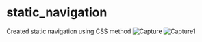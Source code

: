 # static_navigation
Created static navigation using CSS method
![Capture](https://user-images.githubusercontent.com/91747307/152400836-95a3167c-7781-4434-a21a-66e712aee8e8.JPG)
![Capture1](https://user-images.githubusercontent.com/91747307/152400911-973737e1-84b3-4654-97de-5322fd56fd9c.JPG)

